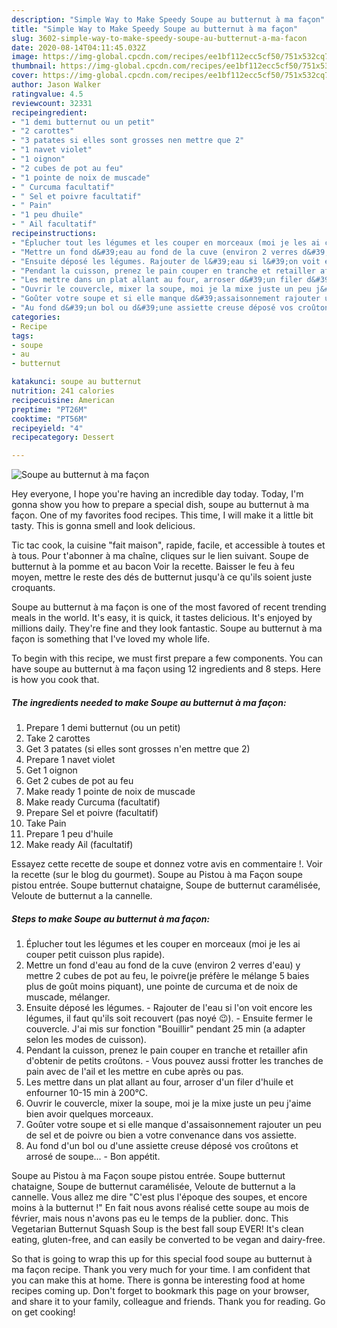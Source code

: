 ```yaml
---
description: "Simple Way to Make Speedy Soupe au butternut à ma façon"
title: "Simple Way to Make Speedy Soupe au butternut à ma façon"
slug: 3602-simple-way-to-make-speedy-soupe-au-butternut-a-ma-facon
date: 2020-08-14T04:11:45.032Z
image: https://img-global.cpcdn.com/recipes/ee1bf112ecc5cf50/751x532cq70/soupe-au-butternut-a-ma-facon-photo-principale-de-la-recette.jpg
thumbnail: https://img-global.cpcdn.com/recipes/ee1bf112ecc5cf50/751x532cq70/soupe-au-butternut-a-ma-facon-photo-principale-de-la-recette.jpg
cover: https://img-global.cpcdn.com/recipes/ee1bf112ecc5cf50/751x532cq70/soupe-au-butternut-a-ma-facon-photo-principale-de-la-recette.jpg
author: Jason Walker
ratingvalue: 4.5
reviewcount: 32331
recipeingredient:
- "1 demi butternut ou un petit"
- "2 carottes"
- "3 patates si elles sont grosses nen mettre que 2"
- "1 navet violet"
- "1 oignon"
- "2 cubes de pot au feu"
- "1 pointe de noix de muscade"
- " Curcuma facultatif"
- " Sel et poivre facultatif"
- " Pain"
- "1 peu dhuile"
- " Ail facultatif"
recipeinstructions:
- "Éplucher tout les légumes et les couper en morceaux (moi je les ai couper petit cuisson plus rapide)."
- "Mettre un fond d&#39;eau au fond de la cuve (environ 2 verres d&#39;eau) y mettre 2 cubes de pot au feu, le poivre(je préfère le mélange 5 baies plus de goût moins piquant), une pointe de curcuma et de noix de muscade, mélanger."
- "Ensuite déposé les légumes. Rajouter de l&#39;eau si l&#39;on voit encore les légumes, il faut qu&#39;ils soit recouvert (pas noyé 😉). Ensuite fermer le couvercle. J&#39;ai mis sur fonction &#34;Bouillir&#34; pendant 25 min (a adapter selon les modes de cuisson)."
- "Pendant la cuisson, prenez le pain couper en tranche et retailler afin d&#39;obtenir de petits croûtons.  Vous pouvez aussi frotter les tranches de pain avec de l&#39;ail et les mettre en cube après ou pas."
- "Les mettre dans un plat allant au four, arroser d&#39;un filer d&#39;huile et enfourner 10-15 min à 200°C."
- "Ouvrir le couvercle, mixer la soupe, moi je la mixe juste un peu j&#39;aime bien avoir quelques morceaux."
- "Goûter votre soupe et si elle manque d&#39;assaisonnement rajouter un peu de sel et de poivre ou bien a votre convenance dans vos assiette."
- "Au fond d&#39;un bol ou d&#39;une assiette creuse déposé vos croûtons et arrosé de soupe... Bon appétit."
categories:
- Recipe
tags:
- soupe
- au
- butternut

katakunci: soupe au butternut 
nutrition: 241 calories
recipecuisine: American
preptime: "PT26M"
cooktime: "PT56M"
recipeyield: "4"
recipecategory: Dessert

---
```



![Soupe au butternut à ma façon](https://img-global.cpcdn.com/recipes/ee1bf112ecc5cf50/751x532cq70/soupe-au-butternut-a-ma-facon-photo-principale-de-la-recette.jpg)

Hey everyone, I hope you're having an incredible day today. Today, I'm gonna show you how to prepare a special dish, soupe au butternut à ma façon. One of my favorites food recipes. This time, I will make it a little bit tasty. This is gonna smell and look delicious.

Tic tac cook, la cuisine &#34;fait maison&#34;, rapide, facile, et accessible à toutes et à tous. Pour t&#39;abonner à ma chaîne, cliques sur le lien suivant. Soupe de butternut à la pomme et au bacon Voir la recette. Baisser le feu à feu moyen, mettre le reste des dés de butternut jusqu&#39;à ce qu&#39;ils soient juste croquants.

Soupe au butternut à ma façon is one of the most favored of recent trending meals in the world. It's easy, it is quick, it tastes delicious. It's enjoyed by millions daily. They're fine and they look fantastic. Soupe au butternut à ma façon is something that I've loved my whole life.


To begin with this recipe, we must first prepare a few components. You can have soupe au butternut à ma façon using 12 ingredients and 8 steps. Here is how you cook that.

<!--inarticleads1-->

##### The ingredients needed to make Soupe au butternut à ma façon:

1. Prepare 1 demi butternut (ou un petit)
1. Take 2 carottes
1. Get 3 patates (si elles sont grosses n&#39;en mettre que 2)
1. Prepare 1 navet violet
1. Get 1 oignon
1. Get 2 cubes de pot au feu
1. Make ready 1 pointe de noix de muscade
1. Make ready  Curcuma (facultatif)
1. Prepare  Sel et poivre (facultatif)
1. Take  Pain
1. Prepare 1 peu d&#39;huile
1. Make ready  Ail (facultatif)


Essayez cette recette de soupe et donnez votre avis en commentaire !. Voir la recette (sur le blog du gourmet). Soupe au Pistou à ma Façon soupe pistou entrée. Soupe butternut chataigne, Soupe de butternut caramélisée, Veloute de butternut a la cannelle. 

<!--inarticleads2-->

##### Steps to make Soupe au butternut à ma façon:

1. Éplucher tout les légumes et les couper en morceaux (moi je les ai couper petit cuisson plus rapide).
1. Mettre un fond d&#39;eau au fond de la cuve (environ 2 verres d&#39;eau) y mettre 2 cubes de pot au feu, le poivre(je préfère le mélange 5 baies plus de goût moins piquant), une pointe de curcuma et de noix de muscade, mélanger.
1. Ensuite déposé les légumes. - Rajouter de l&#39;eau si l&#39;on voit encore les légumes, il faut qu&#39;ils soit recouvert (pas noyé 😉). - Ensuite fermer le couvercle. J&#39;ai mis sur fonction &#34;Bouillir&#34; pendant 25 min (a adapter selon les modes de cuisson).
1. Pendant la cuisson, prenez le pain couper en tranche et retailler afin d&#39;obtenir de petits croûtons.  - Vous pouvez aussi frotter les tranches de pain avec de l&#39;ail et les mettre en cube après ou pas.
1. Les mettre dans un plat allant au four, arroser d&#39;un filer d&#39;huile et enfourner 10-15 min à 200°C.
1. Ouvrir le couvercle, mixer la soupe, moi je la mixe juste un peu j&#39;aime bien avoir quelques morceaux.
1. Goûter votre soupe et si elle manque d&#39;assaisonnement rajouter un peu de sel et de poivre ou bien a votre convenance dans vos assiette.
1. Au fond d&#39;un bol ou d&#39;une assiette creuse déposé vos croûtons et arrosé de soupe... - Bon appétit.


Soupe au Pistou à ma Façon soupe pistou entrée. Soupe butternut chataigne, Soupe de butternut caramélisée, Veloute de butternut a la cannelle. Vous allez me dire &#34;C&#39;est plus l&#39;époque des soupes, et encore moins à la butternut !&#34; En fait nous avons réalisé cette soupe au mois de février, mais nous n&#39;avons pas eu le temps de la publier. donc. This Vegetarian Butternut Squash Soup is the best fall soup EVER! It&#39;s clean eating, gluten-free, and can easily be converted to be vegan and dairy-free. 

So that is going to wrap this up for this special food soupe au butternut à ma façon recipe. Thank you very much for your time. I am confident that you can make this at home. There is gonna be interesting food at home recipes coming up. Don't forget to bookmark this page on your browser, and share it to your family, colleague and friends. Thank you for reading. Go on get cooking!
